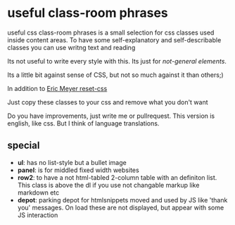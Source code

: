 # useful class-room phrases

useful css class-room phrases is a small selection for css classes used inside content areas.
To have some self-explanatory and self-describable classes you can use writng text and reading

Its not useful to write every style with this. Its just for *not-general elements*.

Its a little bit against sense of CSS, but not so much against it than others;)

In addition to [Eric Meyer reset-css](http://meyerweb.com/eric/tools/css/reset/)

Just copy these classes to your css and remove what you don't want

Do you have improvements, just write me or pullrequest.
This version is english, like css. But I think of language translations.


## special

* **ul**: has no list-style but a bullet image
* **panel**: is for middled fixed width websites
* **row2**: to have a not html-tabled 2-column table with an definiton list. This class is above the dl if you use not changable markup like markdown etc
* **depot**: parking depot for htmlsnippets moved and used by JS like 'thank you' messages. On load these are not displayed, but appear with some JS interaction
